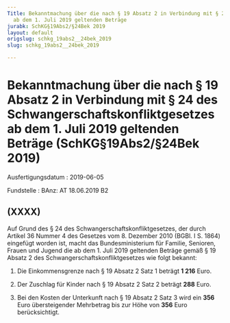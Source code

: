 ```yaml
---
Title: Bekanntmachung über die nach § 19 Absatz 2 in Verbindung mit § 24 des Schwangerschaftskonfliktgesetzes
  ab dem 1. Juli 2019 geltenden Beträge
jurabk: SchKG§19Abs2/§24Bek 2019
layout: default
origslug: schkg_19abs2__24bek_2019
slug: schkg_19abs2__24bek_2019

---
```


# Bekanntmachung über die nach § 19 Absatz 2 in Verbindung mit § 24 des Schwangerschaftskonfliktgesetzes ab dem 1. Juli 2019 geltenden Beträge (SchKG§19Abs2/§24Bek 2019)

Ausfertigungsdatum
:   2019-06-05

Fundstelle
:   BAnz: AT 18.06.2019 B2


## (XXXX)

Auf Grund des § 24 des Schwangerschaftskonfliktgesetzes, der durch Artikel 36 Nummer 4 des Gesetzes vom 8. Dezember 2010 (BGBl. I S. 1864) eingefügt worden ist, macht das Bundesministerium für Familie, Senioren, Frauen und Jugend die ab dem 1. Juli 2019 geltenden Beträge gemäß § 19 Absatz 2 des Schwangerschaftskonfliktgesetzes wie folgt bekannt:

1.  Die Einkommensgrenze nach § 19 Absatz 2 Satz 1 beträgt **1 216**                    Euro.


2.  Der Zuschlag für Kinder nach § 19 Absatz 2 Satz 2 beträgt **288**                    Euro.


3.  Bei den Kosten der Unterkunft nach § 19 Absatz 2 Satz 3 wird ein **356**                    Euro übersteigender Mehrbetrag bis zur Höhe von **356**                    Euro berücksichtigt.




